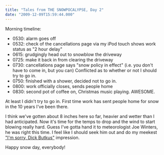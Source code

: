 ```yaml
---
title: "Tales from THE SNOWPOCALYPSE, Day 2"
date: "2009-12-09T15:59:44.000"
---
```


Morning timeline:

- 0530: alarm goes off
- 0532: check of the cancellations page via my iPod touch shows work status as "2 hour delay"
- 0615: grudgingly head out to snowblow the driveway
- 0725: make it back in from clearing the driveway
- 0730: cancellations page says "snow policy in effect" (i.e. you don't have to come in, but you can) Conflicted as to whether or not I should try to go in.
- 0750: finished with a shower, decided not to go in.
- 0800: work officially closes, sends people home
- 0830: second pot of coffee on, Christmas music playing. AWESOME.

At least I didn't try to go in. First time work has sent people home for snow in the 10 years I've been there.

I think we've gotten about 8 inches here so far, heavier and wetter than I had anticipated. Now it's time for the temps to drop and the wind to start blowing really hard. Guess I've gotta hand it to meteorologist Joe Winters, he was right this time. I feel like I should seek him out and do my meekest ["I'm sorry, Dick Butkus"](http://mediacenter.fedex.designcdt.com/node/271) impression.

Happy snow day, everybody!
